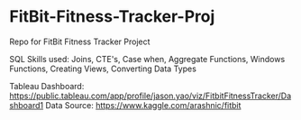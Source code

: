 # FitBit-Fitness-Tracker-Proj
Repo for FitBit Fitness Tracker Project

SQL Skills used: Joins, CTE's, Case when, Aggregate Functions, Windows Functions, Creating Views, Converting Data Types

Tableau Dashboard: https://public.tableau.com/app/profile/jason.yao/viz/FitbitFitnessTracker/Dashboard1
Data Source: https://www.kaggle.com/arashnic/fitbit
